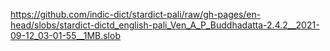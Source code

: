 https://github.com/indic-dict/stardict-pali/raw/gh-pages/en-head/slobs/stardict-dictd_english-pali_Ven_A_P_Buddhadatta-2.4.2__2021-09-12_03-01-55__1MB.slob  
